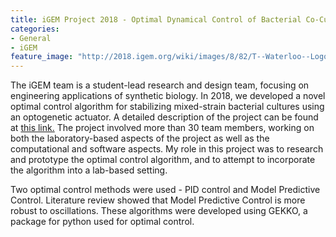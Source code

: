 ```yaml
---
title: iGEM Project 2018 - Optimal Dynamical Control of Bacterial Co-Cultures using Optogenetics
categories:
- General
- iGEM
feature_image: "http://2018.igem.org/wiki/images/8/82/T--Waterloo--LogoGif.gif"
---
```


The iGEM team is a student-lead research and design team, focusing on engineering applications of synthetic biology. In 2018, we developed a novel optimal control algorithm for stabilizing mixed-strain bacterial cultures using an optogenetic actuator. A detailed description of the project can be found at <a href="https://2018.igem.org/Team:Waterloo">this link.</a> The project involved more than 30 team members, working on both the laboratory-based aspects of the project as well as the computational and software aspects. My role in this project was to research and prototype the optimal control algorithm, and to attempt to incorporate the algorithm into a lab-based setting.

<!-- more -->

Two optimal control methods were used - PID control and Model Predictive Control. Literature review showed that Model Predictive Control is more robust to oscillations. These algorithms were developed using GEKKO, a package for python used for optimal control.


